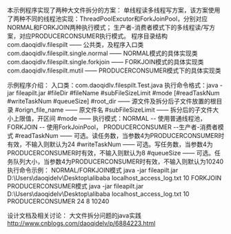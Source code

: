 本示例程序实现了两种大文件拆分的方案：
	单线程读多线程写方案，该方案使用了两种不同的线程池实现：ThreadPoolExcutor和ForkJoinPool，分别对应NORMAL和FORKJOIN两种执行模式；
	生产者-消费者模式下的多线程读/写方案，对应PRODUCERCONSUMER执行模式。
程序目录结构
	com.daoqidlv.filespilt —— 公共类，及程序入口类
	com.daoqidlv.filespilt.single.normal —— NORMAL模式的具体实现类
	com.daoqidlv.filespilt.single.forkjoin —— FORKJOIN模式的具体实现类
	com.daoqidlv.filespilt.mutil —— PRODUCERCONSUMER模式下的具体实现类

示例程序介绍：
	入口类：com.daoqidlv.filespilt.Test.java
	执行命令格式：java -jar fileapilt.jar #fileDir #fileName #subFileSizeLimit #mode [#readTaskNum #writeTaskNum #queueSize]
		#root_dir —— 源文件及拆分后子文件放置的根目录
		#orign_file_name —— 原文件名
		#subFileSizeLimit —— 拆分后的子文件大小上限值，开区间
		#mode —— 执行模式：NORMAL -- 使用普通线程池，FORKJOIN -- 使用ForkJoinPool， PRODUCERCONSUMER --生产者-消费者模式
		#readTaskNum —— 可选。读任务数，当参数4为PRODUCERCONSUMER时有效，不输入则默认为24
		#writeTaskNum —— 可选。写任务数，当参数4为PRODUCERCONSUMER时有效，不输入则默认为8
		#queueSize —— 可选。任务队列大小，当参数4为PRODUCERCONSUMER时有效，不输入则默认为10240
	执行命令示例：
		NORMAL/FORKJOIN模式
			java -jar fileapilt.jar D:\Users\daoqidelv\Desktop\alibaba localhost_access_log.txt 10 FORKJOIN
		PRODUCERCONSUMER模式
			java -jar fileapilt.jar D:\Users\daoqidelv\Desktop\alibaba localhost_access_log.txt 10 PRODUCERCONSUMER 24 8 10240

设计文档及相关讨论：
	大文件拆分问题的java实践 http://www.cnblogs.com/daoqidelv/p/6884223.html
		
		